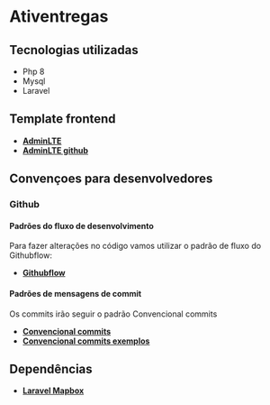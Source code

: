 # Ativentregas

## Tecnologias utilizadas

- Php 8
- Mysql
- Laravel

## Template frontend

- **[AdminLTE](https://adminlte.io/)**
- **[AdminLTE github](https://github.com/jeroennoten/Laravel-AdminLTE)**

## Convençoes para desenvolvedores

### **Github**

#### Padrões do fluxo de desenvolvimento
Para fazer alterações no código vamos utilizar o padrão de fluxo do Githubflow:

- **[Githubflow](https://warcontent.com/github-flow/)**

#### Padrões de mensagens de commit
Os commits irão seguir o padrão Convencional commits

- **[Convencional commits](https://www.conventionalcommits.org/pt-br/v1.0.0-beta.4/)**
- **[Convencional commits exemplos](https://github.com/iuricode/padroes-de-commits)**

## Dependências

- **[Laravel Mapbox](https://github.com/koossaayy/laravel-mapbox)**

